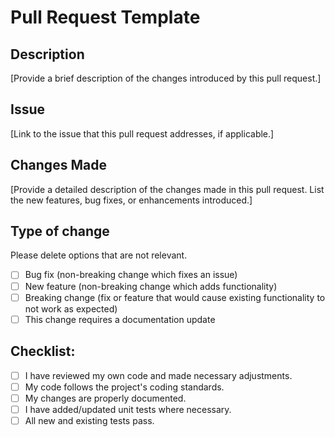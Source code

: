 # Pull Request Template

## Description

[Provide a brief description of the changes introduced by this pull request.]

## Issue

[Link to the issue that this pull request addresses, if applicable.]

## Changes Made

[Provide a detailed description of the changes made in this pull request. List the new features, bug fixes, or enhancements introduced.]

## Type of change

Please delete options that are not relevant.

- [ ] Bug fix (non-breaking change which fixes an issue)
- [ ] New feature (non-breaking change which adds functionality)
- [ ] Breaking change (fix or feature that would cause existing functionality to not work as expected)
- [ ] This change requires a documentation update

## Checklist:

- [ ] I have reviewed my own code and made necessary adjustments.
- [ ] My code follows the project's coding standards.
- [ ] My changes are properly documented.
- [ ] I have added/updated unit tests where necessary.
- [ ] All new and existing tests pass.
